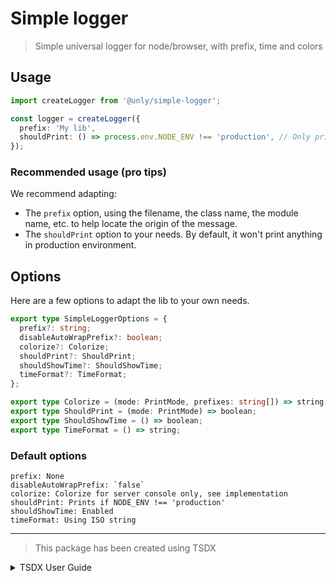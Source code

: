 # Simple logger

> Simple universal logger for node/browser, with prefix, time and colors

## Usage

```ts
import createLogger from '@unly/simple-logger';

const logger = createLogger({
  prefix: 'My lib',
  shouldPrint: () => process.env.NODE_ENV !== 'production', // Only print in non-production env (default behavior)
});
```

### Recommended usage (pro tips)

We recommend adapting:
- The `prefix` option, using the filename, the class name, the module name, etc. to help locate the origin of the message.
- The `shouldPrint` option to your needs. By default, it won't print anything in production environment.

## Options

Here are a few options to adapt the lib to your own needs.

```ts
export type SimpleLoggerOptions = {
  prefix?: string;
  disableAutoWrapPrefix?: boolean;
  colorize?: Colorize;
  shouldPrint?: ShouldPrint;
  shouldShowTime?: ShouldShowTime;
  timeFormat?: TimeFormat;
};

export type Colorize = (mode: PrintMode, prefixes: string[]) => string[];
export type ShouldPrint = (mode: PrintMode) => boolean;
export type ShouldShowTime = () => boolean;
export type TimeFormat = () => string;
```

### Default options

```
prefix: None
disableAutoWrapPrefix: `false`
colorize: Colorize for server console only, see implementation
shouldPrint: Prints if NODE_ENV !== 'production'
shouldShowTime: Enabled
timeFormat: Using ISO string
```

---

> This package has been created using TSDX

<details>
<summary>TSDX User Guide</summary>

# TSDX User Guide

Congrats! You just saved yourself hours of work by bootstrapping this project with TSDX. Let’s get you oriented with what’s here and how to use it.

> This TSDX setup is meant for developing libraries (not apps!) that can be published to NPM. If you’re looking to build a Node app, you could use `ts-node-dev`, plain `ts-node`, or simple `tsc`.

> If you’re new to TypeScript, checkout [this handy cheatsheet](https://devhints.io/typescript)

## Commands

TSDX scaffolds your new library inside `/src`.

To run TSDX, use:

```bash
npm start # or yarn start
```

This builds to `/dist` and runs the project in watch mode so any edits you save inside `src` causes a rebuild to `/dist`.

To do a one-off build, use `npm run build` or `yarn build`.

To run tests, use `npm test` or `yarn test`.

## Configuration

Code quality is set up for you with `prettier`, `husky`, and `lint-staged`. Adjust the respective fields in `package.json` accordingly.

### Jest

Jest tests are set up to run with `npm test` or `yarn test`.

### Bundle Analysis

[`size-limit`](https://github.com/ai/size-limit) is set up to calculate the real cost of your library with `npm run size` and visualize the bundle
with `npm run analyze`.

#### Setup Files

This is the folder structure we set up for you:

```txt
/src
  index.tsx       # EDIT THIS
/test
  blah.test.tsx   # EDIT THIS
.gitignore
package.json
README.md         # EDIT THIS
tsconfig.json
```

### Rollup

TSDX uses [Rollup](https://rollupjs.org) as a bundler and generates multiple rollup configs for various module formats and build settings.
See [Optimizations](#optimizations) for details.

### TypeScript

`tsconfig.json` is set up to interpret `dom` and `esnext` types, as well as `react` for `jsx`. Adjust according to your needs.

## Continuous Integration

### GitHub Actions

Two actions are added by default:

- `main` which installs deps w/ cache, lints, tests, and builds on all pushes against a Node and OS matrix
- `size` which comments cost comparison of your library on every pull request using [`size-limit`](https://github.com/ai/size-limit)

## Optimizations

Please see the main `tsdx` [optimizations docs](https://github.com/palmerhq/tsdx#optimizations). In particular, know that you can take advantage of
development-only optimizations:

```js
// ./types/index.d.ts
declare
var __DEV__: boolean;

// inside your code...
if (__DEV__) {
  console.log('foo');
}
```

You can also choose to install and use [invariant](https://github.com/palmerhq/tsdx#invariant) and [warning](https://github.com/palmerhq/tsdx#warning)
functions.

## Module Formats

CJS, ESModules, and UMD module formats are supported.

The appropriate paths are configured in `package.json` and `dist/index.js` accordingly. Please report if any issues are found.

## Named Exports

Per Palmer Group guidelines, [always use named exports.](https://github.com/palmerhq/typescript#exports) Code split inside your React app instead of your React
library.

## Including Styles

There are many ways to ship styles, including with CSS-in-JS. TSDX has no opinion on this, configure how you like.

For vanilla CSS, you can include it at the root directory and add it to the `files` section in your `package.json`, so that it can be imported separately by
your users and run through their bundler's loader.

## Publishing to NPM

We recommend using [np](https://github.com/sindresorhus/np).

</details>
